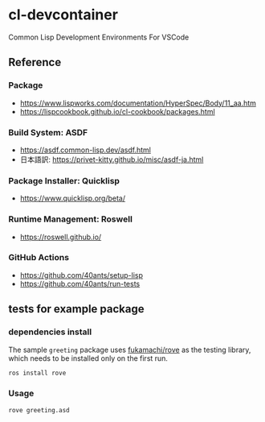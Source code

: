 # cl-devcontainer
Common Lisp Development Environments For VSCode

## Reference

### Package

- https://www.lispworks.com/documentation/HyperSpec/Body/11_aa.htm
- https://lispcookbook.github.io/cl-cookbook/packages.html

### Build System: ASDF

- https://asdf.common-lisp.dev/asdf.html
- 日本語訳: https://privet-kitty.github.io/misc/asdf-ja.html 

### Package Installer: Quicklisp

- https://www.quicklisp.org/beta/

### Runtime Management: Roswell

- https://roswell.github.io/

### GitHub Actions

- https://github.com/40ants/setup-lisp
- https://github.com/40ants/run-tests

## tests for example package 

### dependencies install

The sample `greeting` package uses [fukamachi/rove](https://github.com/fukamachi/rove) as the testing library, which needs to be installed only on the first run.

```sh
ros install rove
```

### Usage 

```sh
rove greeting.asd
```
